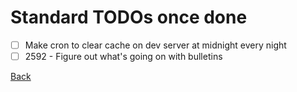 # Standard TODOs once done
* [ ] Make cron to clear cache on dev server at midnight every night
* [ ] 2592 - Figure out what's going on with bulletins

[Back](index.md)
